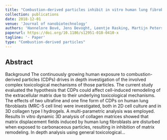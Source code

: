 ```yaml
---
title: "Combustion-derived particles inhibit in vitro human lung fibroblast-mediated matrix remodeling"
collection: publications
date: 2018-12-01
venue: 'Journal of nanobiotechnology'
authors: 'Hannelore Bové, Jens Devoght, Leentje Rasking, Martijn Peters, Eli Slenders, Maarten Roeffaers, Alvaro Jorge-Peñas, Hans Van Oosterwyck, Marcel Ameloot'
paperurl: https://doi.org/10.1186/s12951-018-0410-x
tagline: '- Paper'
type: "Combustion-derived particles"
---
```


<h2> Abstract </h2>
<p align= "justify">

Background
The continuously growing human exposure to combustion-derived particles (CDPs) drives in depth investigation of the involved complex toxicological mechanisms of those particles. The current study evaluated the hypothesis that CDPs could affect cell-induced remodeling of the extracellular matrix due to their underlying toxicological mechanisms. The effects of two ultrafine and one fine form of CDPs on human lung fibroblasts (MRC-5 cell line) were investigated, both in 2D cell culture and in 3D collagen type I hydrogels. A multi-parametric analysis was employed.
Results
In vitro dynamic 3D analysis of collagen matrices showed that matrix displacement fields induced by human lung fibroblasts are disturbed when exposed to carbonaceous particles, resulting in inhibition of matrix remodeling. In depth analysis using general toxicological...
  
  
  
  
